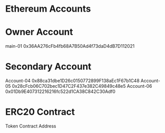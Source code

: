 # Ethereum Accounts

# Owner Account
main-01 0x36AA276cFb4fb68A7B50Ad4f73daD4dB7D112021

# Secondary Account
Account-04 0x88ca31dbe1D26c0150772899F138aEc1F67b1C48
Account-05 0x28cFcb06C702bec1D47C2F437e382C49849c48e5
Account-06 0x01Db9E407312216216fc522d1CA38C842C30Adf0

# ERC20 Contract
Token Contract Address
